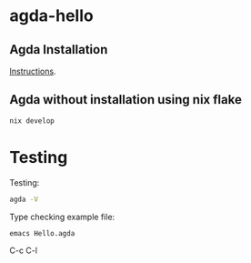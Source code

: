 # agda-hello

## Agda Installation

[Instructions](https://agda.readthedocs.io/en/latest/getting-started/installation.html).

## Agda without installation using nix flake

```sh
nix develop
```

# Testing

Testing:
```sh
agda -V
```

Type checking example file:
```sh
emacs Hello.agda
```
C-c C-l
